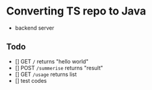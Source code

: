 # Converting TS repo to Java
- backend server

## Todo
- [] GET `/` returns "hello world"
- [] POST `/summerise` returns "result"
- [] GET `/usage` returns list
- [] test codes
